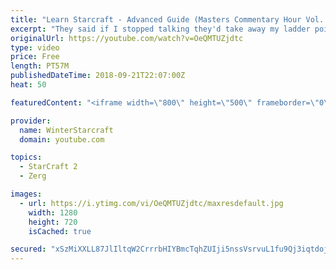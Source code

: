 ```yaml
---
title: "Learn Starcraft - Advanced Guide (Masters Commentary Hour Vol. 1)"
excerpt: "They said if I stopped talking they'd take away my ladder points. Next one I upload will have more terran/toss blame RNGesus."
originalUrl: https://youtube.com/watch?v=OeQMTUZjdtc
type: video
price: Free
length: PT57M
publishedDateTime: 2018-09-21T22:07:00Z
heat: 50

featuredContent: "<iframe width=\"800\" height=\"500\" frameborder=\"0\" src=\"https://www.youtube.com/embed/OeQMTUZjdtc\" allow=\"accelerometer; autoplay; encrypted-media; gyroscope; picture-in-picture\" allowfullscreen></iframe>"

provider:
  name: WinterStarcraft
  domain: youtube.com

topics:
  - StarCraft 2
  - Zerg

images:
  - url: https://i.ytimg.com/vi/OeQMTUZjdtc/maxresdefault.jpg
    width: 1280
    height: 720
    isCached: true

secured: "xSzMiXXLL87JlIltqW2CrrrbHIYBmcTqhZUIji5nssVsrvuL1fu9Qj3iqtdojc7HZUsbMDGWrtsrnP8fQrlV34w+8HGUHFMH8rFpEeYbYNXRYvIt2VT35gkqAUAwkje0aqu5RINzh6qBLo8+bj7HnCG7bd0xF8YitlqUKzWgMXOwT8wbqiG/AHbFTg7CgPJ/bL9N/S8PBPoZSNpOyt1Fq4ZZo6k4DdogOlrlm1CPwic+OHNkpIUC3jVo3b2nw0sCFe6tJJLGrKgwFdVgbvp66jYHhv3QT6xwYIcroMFBZjSvGt16bWfzCFnWpPcR3grTVR/lTyY9KBMDT/pBDF0EagQDEOdYpx5UOp5najmRftz+ESZ4hQMCOp7L7iKa+6Ryg6scsTplK9RZEm2yPUSvhMLjthAvsJVgsASm1sdBCbs=;/Y5HZmBKzrP7QjNilaT0zw=="
---
```


